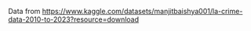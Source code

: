 Data from 
https://www.kaggle.com/datasets/manjitbaishya001/la-crime-data-2010-to-2023?resource=download